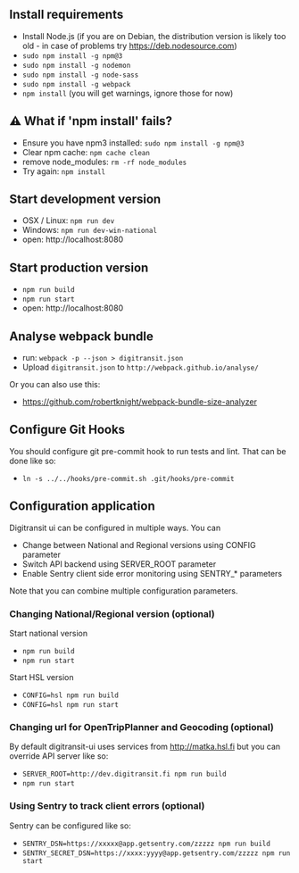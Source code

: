 ## Install requirements
- Install Node.js
  (if you are on Debian, the distribution version is likely too old -
  in case of problems try https://deb.nodesource.com)
- `sudo npm install -g npm@3`
- `sudo npm install -g nodemon`
- `sudo npm install -g node-sass`
- `sudo npm install -g webpack`
- `npm install`
  (you will get warnings, ignore those for now)

## :warning: What if 'npm install' fails?
- Ensure you have npm3 installed: `sudo npm install -g npm@3`
- Clear npm cache: `npm cache clean`
- remove node_modules: `rm -rf node_modules`
- Try again: `npm install`

## Start development version

- OSX / Linux: `npm run dev`
- Windows: `npm run dev-win-national`
- open: http://localhost:8080

## Start production version
- `npm run build`
- `npm run start`
- open: http://localhost:8080

## Analyse webpack bundle
- run: `webpack -p --json > digitransit.json`
- Upload `digitransit.json` to `http://webpack.github.io/analyse/`

Or you can also use this:
- https://github.com/robertknight/webpack-bundle-size-analyzer

## Configure Git Hooks
You should configure git pre-commit hook to run tests and lint. That can be done like so:
- `ln -s ../../hooks/pre-commit.sh .git/hooks/pre-commit`

## Configuration application
Digitransit ui can be configured in multiple ways. You can
- Change between National and Regional versions using CONFIG parameter
- Switch API backend using SERVER_ROOT parameter
- Enable Sentry client side error monitoring using SENTRY_* parameters

Note that you can combine multiple configuration parameters.

### Changing National/Regional version (optional)
Start national version
- `npm run build`
- `npm run start`

Start HSL version
- `CONFIG=hsl npm run build`
- `CONFIG=hsl npm run start`

### Changing url for OpenTripPlanner and Geocoding (optional)
By default digitransit-ui uses services from http://matka.hsl.fi but you can override API server like so:
- `SERVER_ROOT=http://dev.digitransit.fi npm run build`
- `npm run start`

### Using Sentry to track client errors (optional)
Sentry can be configured like so:
- `SENTRY_DSN=https://xxxxx@app.getsentry.com/zzzzz npm run build`
- `SENTRY_SECRET_DSN=https://xxxx:yyyy@app.getsentry.com/zzzzz npm run start`

